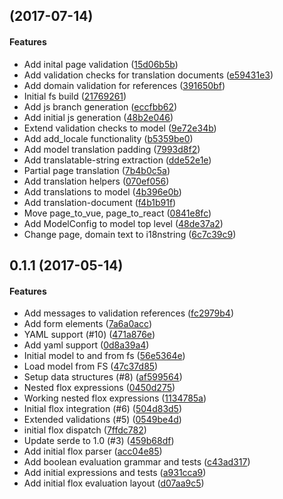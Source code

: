 <a name=""></a>
##  (2017-07-14)


#### Features

*   Add inital page validation ([15d06b5b](https://github.com/gears-project/gears-core-rust/commit/15d06b5b52db6eece337b7196b6301e221a69aad))
*   Add validation checks for translation documents ([e59431e3](https://github.com/gears-project/gears-core-rust/commit/e59431e31d148f4db3494ccd3f6b8dd9dbcca9e5))
*   Add domain validation for references ([391650bf](https://github.com/gears-project/gears-core-rust/commit/391650bf06633ce47b0df1d8d9c23cbd572727c9))
*   Initial fs build ([21769261](https://github.com/gears-project/gears-core-rust/commit/2176926134910ec367e241e8cd6a2556fd4189e9))
*   Add js branch generation ([eccfbb62](https://github.com/gears-project/gears-core-rust/commit/eccfbb62fdb55016a595cce4a6cb215982ef3413))
*   Add initial js generation ([48b2e046](https://github.com/gears-project/gears-core-rust/commit/48b2e04658125b1ca7945b3a72e025425c1a8666))
*   Extend validation checks to model ([9e72e34b](https://github.com/gears-project/gears-core-rust/commit/9e72e34b097480fa2f4e3be9fd015786558af4b0))
*   Add add_locale functionality ([b5359be0](https://github.com/gears-project/gears-core-rust/commit/b5359be0eb533f79d1ca7d3fa776e7a7a393b1f6))
*   Add model translation padding ([7993d8f2](https://github.com/gears-project/gears-core-rust/commit/7993d8f22114fe6fc72009862f913086d5a1c5a9))
*   Add translatable-string extraction ([dde52e1e](https://github.com/gears-project/gears-core-rust/commit/dde52e1ea53bc9940dbc275b3ef890cedb0fe632))
*   Partial page translation ([7b4b0c5a](https://github.com/gears-project/gears-core-rust/commit/7b4b0c5a3e842d6666b547befb6770bc92ac267a))
*   Add translation helpers ([070ef056](https://github.com/gears-project/gears-core-rust/commit/070ef05602eb4637b90f8723c542463134d684f5))
*   Add translations to model ([4b396e0b](https://github.com/gears-project/gears-core-rust/commit/4b396e0b46ddb7d51606faaa10bfa328a5c8a0f6))
*   Add translation-document ([f4b1b91f](https://github.com/gears-project/gears-core-rust/commit/f4b1b91f3ce3651b17007e9b0eec1a204a2d1668))
*   Move page_to_vue, page_to_react ([0841e8fc](https://github.com/gears-project/gears-core-rust/commit/0841e8fc36497ee9f1bf45f6c802dda86557851d))
*   Add ModelConfig to model top level ([48de37a2](https://github.com/gears-project/gears-core-rust/commit/48de37a2e946f3d4c07ab92fedde11367ff4b30c))
*   Change page, domain text to i18nstring ([6c7c39c9](https://github.com/gears-project/gears-core-rust/commit/6c7c39c9aeca573d5090b988874ae5bbcaa4ed52))


<a name=""></a>
## 0.1.1 (2017-05-14)

#### Features


*   Add messages to validation references ([fc2979b4](https://github.com/gears-project/gears-core-rust/commit/fc2979b46ff7c1b21749a0d29be545c6d48edd0d))
*   Add form elements ([7a6a0acc](https://github.com/gears-project/gears-core-rust/commit/7a6a0acca73bfaa3b4b66092d0df60207378c310))
*   YAML support (#10) ([471a876e](https://github.com/gears-project/gears-core-rust/commit/471a876e2ebfadc084924fef10f504ab7dc5177a))
*   Add yaml support ([0d8a39a4](https://github.com/gears-project/gears-core-rust/commit/0d8a39a49d196a7366395bcdbc5c9db07d9fa20a))
*   Initial model to and from fs ([56e5364e](https://github.com/gears-project/gears-core-rust/commit/56e5364e835a9f77432c774625c921624aee96e8))
*   Load model from FS ([47c37d85](https://github.com/gears-project/gears-core-rust/commit/47c37d858488aa615ddd56858193617a29ea15b1))
*   Setup data structures (#8) ([af599564](https://github.com/gears-project/gears-core-rust/commit/af599564bf7d6c0511bb9005f8a620982caa6c78))
*   Nested flox expressions ([0450d275](https://github.com/gears-project/gears-core-rust/commit/0450d275aedef1a8af677dafd31842ed70f4b0be))
*   Working nested flox expressions ([1134785a](https://github.com/gears-project/gears-core-rust/commit/1134785a9870d5c994ab903e3f4d4a028ed17e50))
*   Initial flox integration (#6) ([504d83d5](https://github.com/gears-project/gears-core-rust/commit/504d83d55891b505c04a9b2af06539e76f0cd05f))
*   Extended validations (#5) ([0549be4d](https://github.com/gears-project/gears-core-rust/commit/0549be4d323e8697b374d3582c864efddf317f1a))
*   initial flox dispatch ([7ffdc782](https://github.com/gears-project/gears-core-rust/commit/7ffdc782ce7a84d4a959246fd37aab1345b81859))
*   Update serde to 1.0 (#3) ([459b68df](https://github.com/gears-project/gears-core-rust/commit/459b68df68ea7d7c08fe6edcfa9bd99fa9d2b4a5))
*   Add initial flox parser ([acc04e85](https://github.com/gears-project/gears-core-rust/commit/acc04e8567aba50e43a606b241697b8bcb1e5fa9))
*   Add boolean evaluation grammar and tests ([c43ad317](https://github.com/gears-project/gears-core-rust/commit/c43ad317beb483e5eba3596bc4b0243bf3aa959e))
*   Add initial expressions and tests ([a931cca9](https://github.com/gears-project/gears-core-rust/commit/a931cca9f52e373b30efe556cd16700d76663b6e))
*   Add initial flox evaluation layout ([d07aa9c5](https://github.com/gears-project/gears-core-rust/commit/d07aa9c59f73341fc206e7a269946f7916083fb2))

